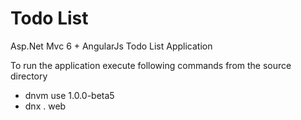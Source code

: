 # Todo List
Asp.Net Mvc 6 + AngularJs Todo List Application

To run the application execute following commands from the source directory
- dnvm use 1.0.0-beta5
- dnx . web